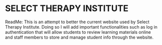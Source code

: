 SELECT THERAPY INSTITUTE
=========================
ReadMe:
This is an attempt to better the current website 
used by Select Therapy Institute. Doing so I will add 
important functionalities such as log in authentication
that will allow students to review learning materials online
and staff members to store and manage student info through 
the website. 